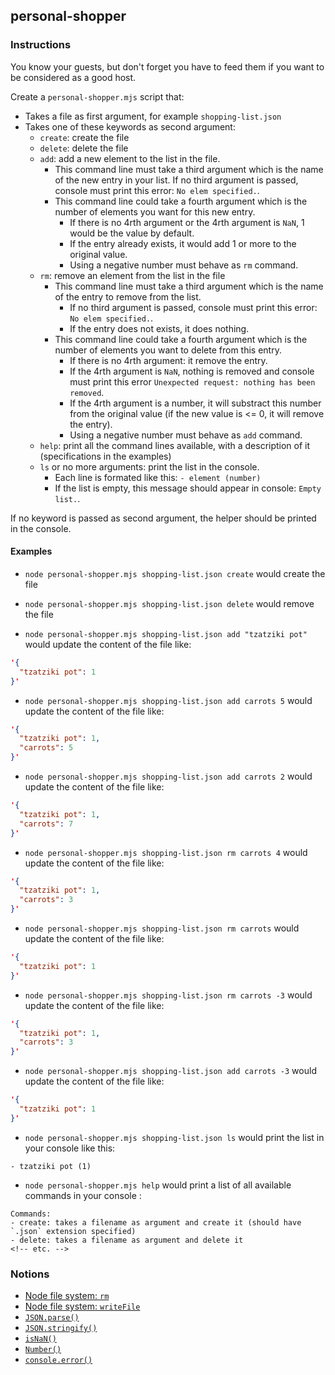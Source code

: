 ## personal-shopper

### Instructions

You know your guests, but don't forget you have to feed them if you want to be
considered as a good host.

Create a `personal-shopper.mjs` script that:

- Takes a file as first argument, for example `shopping-list.json`
- Takes one of these keywords as second argument:
  - `create`: create the file
  - `delete`: delete the file
  - `add`: add a new element to the list in the file.
    - This command line must take a third argument which is the name of the new
      entry in your list. If no third argument is passed, console must print
      this error: `No elem specified.`.
    - This command line could take a fourth argument which is the number of
      elements you want for this new entry.
      - If there is no 4rth argument or the 4rth argument is `NaN`, 1 would be
        the value by default.
      - If the entry already exists, it would add 1 or more to the original
        value.
      - Using a negative number must behave as `rm` command.
  - `rm`: remove an element from the list in the file
    - This command line must take a third argument which is the name of the
      entry to remove from the list.
      - If no third argument is passed, console must print this error:
        `No elem specified.`.
      - If the entry does not exists, it does nothing.
    - This command line could take a fourth argument which is the number of
      elements you want to delete from this entry.
      - If there is no 4rth argument: it remove the entry.
      - If the 4rth argument is `NaN`, nothing is removed and console must print
        this error `Unexpected request: nothing has been removed`.
      - If the 4rth argument is a number, it will substract this number from the
        original value (if the new value is <= 0, it will remove the entry).
      - Using a negative number must behave as `add` command.
  - `help`: print all the command lines available, with a description of it
    (specifications in the examples)
  - `ls` or no more arguments: print the list in the console.
    - Each line is formated like this: `- element (number)`
    - If the list is empty, this message should appear in console:
      `Empty list.`.

If no keyword is passed as second argument, the helper should be printed in the console.

#### Examples

- `node personal-shopper.mjs shopping-list.json create` would create the file
- `node personal-shopper.mjs shopping-list.json delete` would remove the file

- `node personal-shopper.mjs shopping-list.json add "tzatziki pot"` would update
  the content of the file like:

```json
'{
  "tzatziki pot": 1
}'
```

- `node personal-shopper.mjs shopping-list.json add carrots 5` would update the
  content of the file like:

```json
'{
  "tzatziki pot": 1,
  "carrots": 5
}'
```

- `node personal-shopper.mjs shopping-list.json add carrots 2` would update the
  content of the file like:

```json
'{
  "tzatziki pot": 1,
  "carrots": 7
}'
```

- `node personal-shopper.mjs shopping-list.json rm carrots 4` would update the
  content of the file like:

```json
'{
  "tzatziki pot": 1,
  "carrots": 3
}'
```

- `node personal-shopper.mjs shopping-list.json rm carrots` would update the
  content of the file like:

```json
'{
  "tzatziki pot": 1
}'
```

- `node personal-shopper.mjs shopping-list.json rm carrots -3` would update the
  content of the file like:

```json
'{
  "tzatziki pot": 1,
  "carrots": 3
}'
```

- `node personal-shopper.mjs shopping-list.json add carrots -3` would update the
  content of the file like:

```json
'{
  "tzatziki pot": 1
}'
```

- `node personal-shopper.mjs shopping-list.json ls` would print the list in your
  console like this:

```
- tzatziki pot (1)
```

- `node personal-shopper.mjs help` would print a list of all available commands
  in your console :

```
Commands:
- create: takes a filename as argument and create it (should have `.json` extension specified)
- delete: takes a filename as argument and delete it
<!-- etc. -->
```

### Notions

- [Node file system: `rm`](https://nodejs.org/docs/latest/api/fs.html#fs_fspromises_rm_path_options)
- [Node file system: `writeFile`](https://nodejs.org/docs/latest/api/fs.html#fs_fspromises_writefile_file_data_options)
- [`JSON.parse()`](https://developer.mozilla.org/en-US/docs/Web/JavaScript/Reference/Global_Objects/JSON/parse)
- [`JSON.stringify()`](https://developer.mozilla.org/en-US/docs/Web/JavaScript/Reference/Global_Objects/JSON/stringify)
- [`isNaN()`](https://developer.mozilla.org/en-US/docs/Web/JavaScript/Reference/Global_Objects/isNaN)
- [`Number()`](https://developer.mozilla.org/en-US/docs/Web/JavaScript/Reference/Global_Objects/Number)
- [`console.error()`](https://developer.mozilla.org/en-US/docs/Web/API/Console/error)
